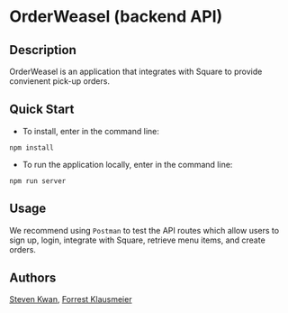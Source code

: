 # OrderWeasel (backend API)

## Description

OrderWeasel is an application that integrates with Square to provide convienent pick-up orders.

## Quick Start

* To install, enter in the command line:

```
npm install
```

* To run the application locally, enter in the command line:

```
npm run server
```

## Usage
We recommend using `Postman` to test the API routes which allow users to sign up, login, integrate with Square, retrieve menu items, and create orders.

## Authors
[Steven Kwan](https://github.com/stkwan),
[Forrest Klausmeier](https://github.com/fwklaus)
